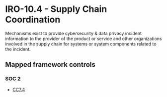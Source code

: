# IRO-10.4 - Supply Chain Coordination
Mechanisms exist to provide cybersecurity & data privacy incident information to the provider of the product or service and other organizations involved in the supply chain for systems or system components related to the incident.
## Mapped framework controls
### SOC 2
- [CC7.4](../soc2/cc74.md)